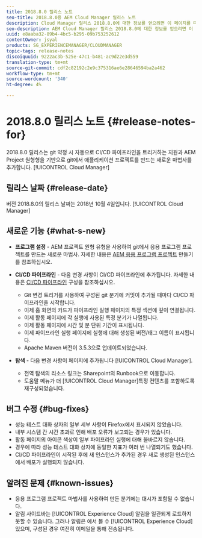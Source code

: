 ```yaml
---
title: 2018.8.0 릴리스 노트
seo-title: 2018.8.0용 AEM Cloud Manager 릴리스 노트
description: Cloud Manager 릴리스 2018.8.0에 대한 정보를 얻으려면 이 페이지를 따르십시오.
seo-description: AEM Cloud Manager 릴리스 2018.8.0에 대한 정보를 얻으려면 이 페이지를 따르십시오.
uuid: e8aaba32-89b4-4bc5-b295-09b753252612
contentOwner: jsyal
products: SG_EXPERIENCEMANAGER/CLOUDMANAGER
topic-tags: release-notes
discoiquuid: 9222ac3b-525e-47c1-b481-ac9d22e3d559
translation-type: tm+mt
source-git-commit: cdf2c82192c2e9c375316ae6e28646594ba2a462
workflow-type: tm+mt
source-wordcount: '340'
ht-degree: 4%

---
```



# 2018.8.0 릴리스 노트 {#release-notes-for}

2018.8.0 릴리스는 git 약정 시 자동으로 CI/CD 파이프라인을 트리거하는 지원과 AEM Project 원형형을 기반으로 git에서 애플리케이션 프로젝트를 만드는 새로운 마법사를 추가합니다. [!UICONTROL Cloud Manager]

## 릴리스 날짜 {#release-date}

버전 2018.8.0의 릴리스 날짜는 2018년 10월 4일입니다. [!UICONTROL Cloud Manager]

## 새로운 기능 {#what-s-new}

* **프로그램 설정** - AEM 프로젝트 원형 유형을 사용하여 git에서 응용 프로그램 프로젝트를 만드는 새로운 마법사. 자세한 내용은 [AEM 응용 프로그램 프로젝트](/help/using/create-an-application-project.md) 만들기를 참조하십시오.

* **CI/CD 파이프라인** - 다음 변경 사항이 CI/CD 파이프라인에 추가됩니다. 자세한 내용은 [CI/CD 파이프라인](configuring-pipeline.md) 구성을 참조하십시오.

   * Git 변경 트리거를 사용하여 구성된 git 분기에 커밋이 추가될 때마다 CI/CD 파이프라인을 시작합니다.
   * 이제 홈 화면의 카드가 파이프라인 실행 페이지의 특정 섹션에 깊이 연결됩니다.
   * 이제 활동 페이지에 각 실행에 사용된 특정 분기가 나열됩니다.
   * 이제 활동 페이지에 시간 및 분 단위 기간이 표시됩니다.
   * 이제 파이프라인 실행 페이지에 실행에 대해 생성된 버전/태그 이름이 표시됩니다.
   * Apache Maven 버전이 3.5.3으로 업데이트되었습니다.

* **탐색** - 다음 변경 사항이 페이지에 추가됩니다 [!UICONTROL Cloud Manager].

   * 전역 탐색의 리소스 링크는 Sharepoint의 Runbook으로 이동합니다.
   * 도움말 메뉴가 더 [!UICONTROL Cloud Manager]특정 컨텐츠를 포함하도록 재구성되었습니다.

## 버그 수정 {#bug-fixes}

* 성능 테스트 대화 상자의 일부 세부 사항이 Firefox에서 표시되지 않았습니다.
* 내부 시스템 간 시간 초과로 인해 배포 오류가 보고되는 경우가 있습니다.
* 활동 페이지의 아이콘 색상이 일부 파이프라인 실행에 대해 올바르지 않습니다.
* 경우에 따라 성능 테스트 대화 상자에 동일한 지표가 여러 번 나열되기도 했습니다.
* CI/CD 파이프라인이 시작된 후에 새 인스턴스가 추가된 경우 새로 생성된 인스턴스에서 배포가 실행되지 않습니다.

## 알려진 문제 {#known-issues}

* 응용 프로그램 프로젝트 마법사를 사용하여 만든 분기에는 대시가 포함될 수 없습니다.
* 알림 사이드바는 [!UICONTROL Experience Cloud] 알림을 일관되게 로드하지 못할 수 있습니다. 그러나 알림은 에서 볼 수 [!UICONTROL Experience Cloud] 있으며, 구성된 경우 여전히 이메일을 통해 전송됩니다.

